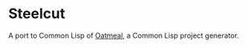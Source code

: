 # Steelcut

A port to Common Lisp of
[Oatmeal](https://github.com/eigenhombre/oatmeal/), a Common Lisp
project generator.
